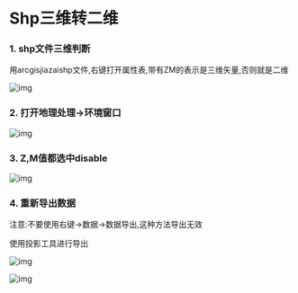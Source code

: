 # Shp三维转二维

### 1. **shp文件三维判断**

用arcgisjiazaishp文件,右键打开属性表,带有ZM的表示是三维矢量,否则就是二维

![img](https://pzy-images.oss-cn-hangzhou.aliyuncs.com/img/202111032040077.jpg) 

### 2. **打开地理处理->环境窗口**

![img](https://pzy-images.oss-cn-hangzhou.aliyuncs.com/img/202111032040078.jpg) 

### 3. **Z,M值都选中disable**

![img](https://pzy-images.oss-cn-hangzhou.aliyuncs.com/img/202111032040079.jpg) 

 

### 4. **重新导出数据**

注意:不要使用右键->数据->数据导出,这种方法导出无效

使用投影工具进行导出

![img](https://pzy-images.oss-cn-hangzhou.aliyuncs.com/img/202111032040080.jpg) 

![img](https://pzy-images.oss-cn-hangzhou.aliyuncs.com/img/202111032040081.jpg)